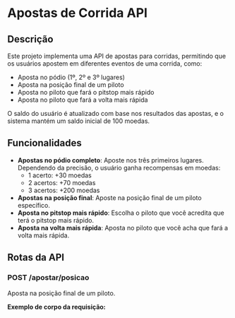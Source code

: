 # **Apostas de Corrida API**

## **Descrição**

Este projeto implementa uma API de apostas para corridas, permitindo que os usuários apostem em diferentes eventos de uma corrida, como:

- Aposta no pódio (1º, 2º e 3º lugares)
- Aposta na posição final de um piloto
- Aposta no piloto que fará o pitstop mais rápido
- Aposta no piloto que fará a volta mais rápida

O saldo do usuário é atualizado com base nos resultados das apostas, e o sistema mantém um saldo inicial de 100 moedas.

## **Funcionalidades**

- **Apostas no pódio completo**: Aposte nos três primeiros lugares. Dependendo da precisão, o usuário ganha recompensas em moedas:
  - 1 acerto: +30 moedas
  - 2 acertos: +70 moedas
  - 3 acertos: +200 moedas
- **Apostas na posição final**: Aposte na posição final de um piloto específico.
- **Aposta no pitstop mais rápido**: Escolha o piloto que você acredita que terá o pitstop mais rápido.
- **Aposta na volta mais rápida**: Aposta no piloto que você acha que fará a volta mais rápida.

## **Rotas da API**

### **POST /apostar/posicao**
Aposta na posição final de um piloto.

**Exemplo de corpo da requisição:**
